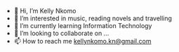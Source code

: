 - 👋 Hi, I’m Kelly Nkomo
- 👀 I’m interested in music, reading novels and travelling
- 🌱 I’m currently learning Information Technology
- 💞️ I’m looking to collaborate on ...
- 📫 How to reach me kellynkomo.kn@gmail.com

<!---
elly-rae/elly-rae is a ✨ special ✨ repository because its `README.md` (this file) appears on your GitHub profile.
You can click the Preview link to take a look at your changes.
--->
